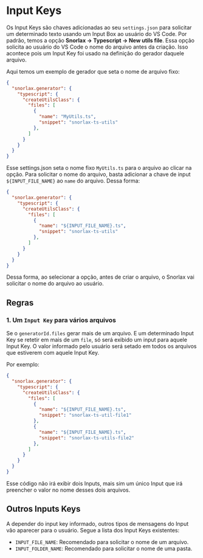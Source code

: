 # Input Keys

Os Input Keys são chaves adicionadas ao seu `settings.json` para solicitar um determinado texto usando um Input Box ao usuário do VS Code. Por padrão, temos a opção **Snorlax &rarr; Typescript &rarr; New utils file**. Essa opção solicita ao usuário do VS Code o nome do arquivo antes da criação. Isso acontece pois um Input Key foi usado na definição do gerador daquele arquivo.

Aqui temos um exemplo de gerador que seta o nome de arquivo fixo:

```json
{
  "snorlax.generator": {
    "typescript": {
      "createUtilsClass": {
        "files": [
          {
            "name": "MyUtils.ts",
            "snippet": "snorlax-ts-utils"
          },
        ]
      }
    }
  }
}
```

Esse settings.json seta o nome fixo `MyUtils.ts` para o arquivo ao clicar na opção. Para solicitar o nome do arquivo, basta adicionar a chave de input `${INPUT_FILE_NAME}` ao `name` do arquivo. Dessa forma:

```json
{
  "snorlax.generator": {
    "typescript": {
      "createUtilsClass": {
        "files": [
          {
            "name": "${INPUT_FILE_NAME}.ts",
            "snippet": "snorlax-ts-utils"
          },
        ]
      }
    }
  }
}
```

Dessa forma, ao selecionar a opção, antes de criar o arquivo, o Snorlax vai solicitar o nome do arquivo ao usuário.

## Regras

### 1. Um `Input Key` para vários arquivos

Se o `generatorId.files` gerar mais de um arquivo. E um determinado Input Key se retetir em mais de um `file`, só será exibido um input para aquele Input Key. O valor informado pelo usuário será setado em todos os arquivos que estiverem com aquele Input Key. 

Por exemplo:

```json
{
  "snorlax.generator": {
    "typescript": {
      "createUtilsClass": {
        "files": [
          {
            "name": "${INPUT_FILE_NAME}.ts",
            "snippet": "snorlax-ts-util-file1"
          },
          {
            "name": "${INPUT_FILE_NAME}.ts",
            "snippet": "snorlax-ts-utils-file2"
          },
        ]
      }
    }
  }
}
````

Esse código não irá exibir dois Inputs, mais sim um único Input que irá preencher o valor no nome desses dois arquivos.

## Outros Inputs Keys

A depender do input key informado, outros tipos de mensagens do Input vão aparecer para o usuário. Segue a lista dos Input Keys existentes:

- `INPUT_FILE_NAME`: Recomendado para solicitar o nome de um arquivo.
- `INPUT_FOLDER_NAME`: Recomendado para solicitar o nome de uma pasta.


